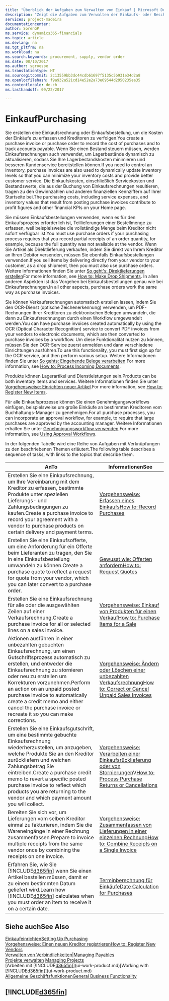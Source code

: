 ```yaml
---
title: "Überblick der Aufgaben zum Verwalten von Einkauf | Microsoft Docs"
description: "Zeigt die Aufgaben zum Verwalten der Einkaufs- oder Beschaffungsvorgänge, einschließlich das Vorgehen bei Einkaufsrechnungen und Bestellungen."
services: project-madeira
documentationcenter: 
author: SorenGP
ms.service: dynamics365-financials
ms.topic: article
ms.devlang: na
ms.tgt_pltfrm: na
ms.workload: na
ms.search.keywords: procurement, supply, vendor order
ms.date: 08/10/2017
ms.author: sgroespe
ms.translationtype: HT
ms.sourcegitcommit: 2c13559bb3dc44cdb61697f5135c5b931e34d2a8
ms.openlocfilehash: f9a932a521cd14e52e2a73e69544d2950235ea35
ms.contentlocale: de-ch
ms.lasthandoff: 09/22/2017

---
```

# <a name="purchasing"></a><span data-ttu-id="2c17a-103">Einkauf</span><span class="sxs-lookup"><span data-stu-id="2c17a-103">Purchasing</span></span>
<span data-ttu-id="2c17a-104">Sie erstellen eine Einkaufsrechnung oder Einkaufsbestellung, um die Kosten der Einkäufe zu erfassen und Kreditoren zu verfolgen.</span><span class="sxs-lookup"><span data-stu-id="2c17a-104">You create a purchase invoice or purchase order to record the cost of purchases and to track accounts payable.</span></span> <span data-ttu-id="2c17a-105">Wenn Sie einen Bestand steuern müssen, werden Einkaufsrechnungen auch verwendet, um Lagerbestände dynamisch zu aktualisieren, sodass Sie Ihre Lagerbestandskosten minimieren und besseren Kundenservice bereitstellen können.</span><span class="sxs-lookup"><span data-stu-id="2c17a-105">If you need to control an inventory, purchase invoices are also used to dynamically update inventory levels so that you can minimize your inventory costs and provide better customer service.</span></span> <span data-ttu-id="2c17a-106">Die Einkaufskosten, einschließlich Servicekosten und Bestandswerte, die aus der Buchung von Einkaufsrechnungen resultieren, tragen zu den Gewinnzahlen und anderen finanziellen Kennziffern auf Ihrer Startseite bei.</span><span class="sxs-lookup"><span data-stu-id="2c17a-106">The purchasing costs, including service expenses, and inventory values that result from posting purchase invoices contribute to profit figures and other financial KPIs on your Home page.</span></span>

<span data-ttu-id="2c17a-107">Sie müssen Einkaufsbestellungen verwenden, wenn es für den Einkaufsprozess erforderlich ist, Teillieferungen einer Bestellmenge zu erfassen, weil beispielsweise die vollständige Menge beim Kreditor nicht sofort verfügbar ist.</span><span class="sxs-lookup"><span data-stu-id="2c17a-107">You must use purchase orders if your purchasing process requires that you record partial receipts of an order quantity, for example, because the full quantity was not available at the vendor.</span></span> <span data-ttu-id="2c17a-108">Wenn Sie Artikel als Direktlieferung verkaufen, indem Sie direkt von Ihrem Kreditor an Ihren Debitor versenden, müssen Sie ebenfalls Einkaufsbestellungen verwenden.</span><span class="sxs-lookup"><span data-stu-id="2c17a-108">If you sell items by delivering directly from your vendor to your customer, as a drop shipment, then you must also use purchase orders.</span></span> <span data-ttu-id="2c17a-109">Weitere Informationen finden Sie unter [So geht's: Direktlieferungen erstellen](sales-how-drop-shipment.md)</span><span class="sxs-lookup"><span data-stu-id="2c17a-109">For more information, see [How to: Make Drop Shipments](sales-how-drop-shipment.md).</span></span> <span data-ttu-id="2c17a-110">In allen anderen Aspekten ist das Vorgehen bei Einkaufsbestellungen genau wie bei Einkaufsrechnungen.</span><span class="sxs-lookup"><span data-stu-id="2c17a-110">In all other aspects, purchase orders work the same way as purchase invoices.</span></span>

<span data-ttu-id="2c17a-111">Sie können Verkaufsrechnungen automatisch erstellen lassen, indem Sie den OCR-Dienst (optische Zeichenerkennung) verwenden, um PDF-Rechnungen Ihrer Kreditoren zu elektronischen Belegen umwandeln, die dann zu Einkaufsrechnungen durch einen Workflow umgewandelt werden.</span><span class="sxs-lookup"><span data-stu-id="2c17a-111">You can have purchase invoices created automatically by using the OCR (Optical Character Recognition) service to convert PDF invoices from your vendors to electronic documents, which are then converted to purchase invoices by a workflow.</span></span> <span data-ttu-id="2c17a-112">Um diese Funktionalität nutzen zu können, müssen Sie den OCR-Service zuerst anmelden und dann verschiedene Einrichtungen ausführen.</span><span class="sxs-lookup"><span data-stu-id="2c17a-112">To use this functionality, you must first sign up for the OCR service, and then perform various setup.</span></span> <span data-ttu-id="2c17a-113">Weitere Informationen finden Sie unter [So gehts: Eingehende Belege verarbeiten](across-process-income-documents.md).</span><span class="sxs-lookup"><span data-stu-id="2c17a-113">For more information, see [How to: Process Incoming Documents](across-process-income-documents.md).</span></span>      

<span data-ttu-id="2c17a-114">Produkte können Lagerartikel und Dienstleistungen sein.</span><span class="sxs-lookup"><span data-stu-id="2c17a-114">Products can be both inventory items and services.</span></span> <span data-ttu-id="2c17a-115">Weitere Informationen finden Sie unter [Vorgehensweise: Einrichten neuer Artikel](inventory-how-register-new-items.md).</span><span class="sxs-lookup"><span data-stu-id="2c17a-115">For more information, see [How to: Register New Items](inventory-how-register-new-items.md).</span></span>

<span data-ttu-id="2c17a-116">Für alle Einkaufsprozesse können Sie einen Genehmigungsworkflows einfügen, beispielsweise um große Einkäufe an bestimmten Kreditoren vom Buchhaltungs-Manager zu genehmigen.</span><span class="sxs-lookup"><span data-stu-id="2c17a-116">For all purchase processes, you can incorporate an approval workflow, for example, to require that large purchases are approved by the accounting manager.</span></span> <span data-ttu-id="2c17a-117">Weitere Informationen erhalten Sie unter [Genehmigungsworkflow verwenden](across-how-use-approval-workflows.md).</span><span class="sxs-lookup"><span data-stu-id="2c17a-117">For more information, see [Using Approval Workflows](across-how-use-approval-workflows.md).</span></span>

<span data-ttu-id="2c17a-118">In der folgenden Tabelle wird eine Reihe von Aufgaben mit Verknüpfungen zu den beschriebenen Themen erläutert.</span><span class="sxs-lookup"><span data-stu-id="2c17a-118">The following table describes a sequence of tasks, with links to the topics that describe them.</span></span>

| <span data-ttu-id="2c17a-119">An</span><span class="sxs-lookup"><span data-stu-id="2c17a-119">To</span></span> | <span data-ttu-id="2c17a-120">Informationen</span><span class="sxs-lookup"><span data-stu-id="2c17a-120">See</span></span> |
| --- | --- |
| <span data-ttu-id="2c17a-121">Erstellen Sie eine Einkaufsrechnung, um Ihre Vereinbarung mit dem Kreditor zu erfassen, bestimmte Produkte unter speziellen Lieferungs- und Zahlungsbedingungen zu kaufen.</span><span class="sxs-lookup"><span data-stu-id="2c17a-121">Create a purchase invoice to record your agreement with a vendor to purchase products on certain delivery and payment terms.</span></span> |[<span data-ttu-id="2c17a-122">Vorgehensweise: Erfassen eines Einkaufs</span><span class="sxs-lookup"><span data-stu-id="2c17a-122">How to: Record Purchases</span></span>](purchasing-how-record-purchases.md) |
|<span data-ttu-id="2c17a-123">Erstellen Sie eine Einkaufsofferte, um eine Anforderung für ein Offerte beim Lieferanten zu tragen, den Sie in eine Einkaufsbestellung umwandeln zu können.</span><span class="sxs-lookup"><span data-stu-id="2c17a-123">Create a purchase quote to reflect a request for quote from your vendor, which you can later convert to a purchase order.</span></span>|[<span data-ttu-id="2c17a-124">Gewusst wie: Offerten anfordern</span><span class="sxs-lookup"><span data-stu-id="2c17a-124">How to: Request Quotes</span></span>](purchasing-how-request-quotes.md)|
| <span data-ttu-id="2c17a-125">Erstellen Sie eine Einkaufsrechnung für alle oder die ausgewählten Zeilen auf einer Verkaufsrechnung.</span><span class="sxs-lookup"><span data-stu-id="2c17a-125">Create a purchase invoice for all or selected lines on a sales invoice.</span></span> |[<span data-ttu-id="2c17a-126">Vorgehensweise: Einkauf von Produkten für einen Verkauf</span><span class="sxs-lookup"><span data-stu-id="2c17a-126">How to: Purchase Items for a Sale</span></span>](purchasing-how-purchase-products-sale.md) |
| <span data-ttu-id="2c17a-127">Aktionen ausführen in einer unbezahlten gebuchten Einkaufsrechnung, um einen Gutschriftsprozess automatisch zu erstellen, und entweder die Einkaufsrechnung zu stornieren oder neu zu erstellen um Korrekturen vorzunehmen.</span><span class="sxs-lookup"><span data-stu-id="2c17a-127">Perform an action on an unpaid posted purchase invoice to automatically create a credit memo and either cancel the purchase invoice or recreate it so you can make corrections.</span></span> |[<span data-ttu-id="2c17a-128">Vorgehensweise: Ändern oder Löschen einer unbezahlten Verkaufsrechnung</span><span class="sxs-lookup"><span data-stu-id="2c17a-128">How to: Correct or Cancel Unpaid Sales Invoices</span></span>](purchasing-how-correct-cancel-unpaid-purchase-invoices.md) |
| <span data-ttu-id="2c17a-129">Erstellen Sie eine Einkaufsgutschrift, um eine bestimmte gebuchte Einkaufsrechnung wiederherzustellen, um anzugeben, welche Produkte Sie an den Kreditor zurückliefern und welchen Zahlungsbetrag Sie eintreiben.</span><span class="sxs-lookup"><span data-stu-id="2c17a-129">Create a purchase credit memo to revert a specific posted purchase invoice to reflect which products you are returning to the vendor and which payment amount you will collect.</span></span> |<span data-ttu-id="2c17a-130">[Vorgehensweise: Verarbeiten einer Einkaufsrücklieferung oder von Stornierungen](purchasing-how-register-new-vendors.md)V</span><span class="sxs-lookup"><span data-stu-id="2c17a-130">[How to: Process Purchase Returns or Cancellations](purchasing-how-register-new-vendors.md)</span></span> |
|<span data-ttu-id="2c17a-131">Bereiten Sie sich vor, um Lieferungen vom selben Kreditor einmal zu fakturieren, indem Sie die Wareneingänge in einer Rechnung zusammenfassen.</span><span class="sxs-lookup"><span data-stu-id="2c17a-131">Prepare to invoice multiple receipts from the same vendor once by combining the receipts on one invoice.</span></span>|[<span data-ttu-id="2c17a-132">Vorgehensweise: Zusammenfassen von Lieferungen in einer einzelnen Rechnung</span><span class="sxs-lookup"><span data-stu-id="2c17a-132">How to: Combine Receipts on a Single Invoice</span></span>](purchasing-how-to-combine-receipts.md)|
| <span data-ttu-id="2c17a-133">Erfahren Sie, wie Sie [!INCLUDE[d365fin](includes/d365fin_md.md)] wenn Sie einen Artikel bestellen müssen, damit er zu einem bestimmten Datum geliefert wird.</span><span class="sxs-lookup"><span data-stu-id="2c17a-133">Learn how [!INCLUDE[d365fin](includes/d365fin_md.md)] calculates when you must order an item to receive it on a certain date.</span></span>|[<span data-ttu-id="2c17a-134">Terminberechnung für Einkäufe</span><span class="sxs-lookup"><span data-stu-id="2c17a-134">Date Calculation for Purchases</span></span>](purchasing-date-calculation-for-purchases.md)|

## <a name="see-also"></a><span data-ttu-id="2c17a-135">Siehe auch</span><span class="sxs-lookup"><span data-stu-id="2c17a-135">See Also</span></span>
[<span data-ttu-id="2c17a-136">Einkaufeinrichten</span><span class="sxs-lookup"><span data-stu-id="2c17a-136">Setting Up Purchasing</span></span>](purchasing-setup-purchasing.md)  
[<span data-ttu-id="2c17a-137">Vorgehensweise: Einen neuen Kreditor registrieren</span><span class="sxs-lookup"><span data-stu-id="2c17a-137">How to: Register New Vendors</span></span>](purchasing-how-register-new-vendors.md)  
[<span data-ttu-id="2c17a-138">Verwalten von Verbindlichkeiten|</span><span class="sxs-lookup"><span data-stu-id="2c17a-138">Managing Payables</span></span>](payables-manage-payables.md)  
<span data-ttu-id="2c17a-139">[Projekte verwalten](projects-manage-projects.md)  </span><span class="sxs-lookup"><span data-stu-id="2c17a-139">[Managing Projects](projects-manage-projects.md)  </span></span>  
<span data-ttu-id="2c17a-140">[Arbeiten mit [!INCLUDE[d365fin](includes/d365fin_md.md)]](ui-work-product.md)</span><span class="sxs-lookup"><span data-stu-id="2c17a-140">[Working with [!INCLUDE[d365fin](includes/d365fin_md.md)]](ui-work-product.md)</span></span>  
[<span data-ttu-id="2c17a-141">Allgemeine Geschäftsfunktionen</span><span class="sxs-lookup"><span data-stu-id="2c17a-141">General Business Functionality</span></span>](ui-across-business-areas.md)

## [!INCLUDE[d365fin](includes/free_trial_md.md)]

